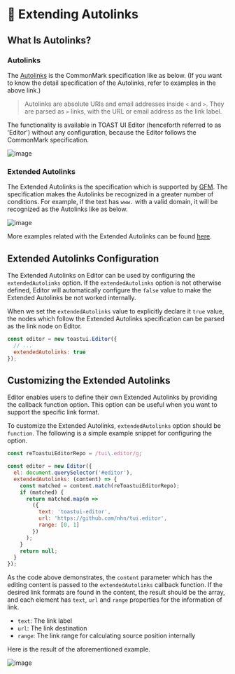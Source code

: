 # 🔗 Extending Autolinks

## What Is Autolinks?

### Autolinks

The [Autolinks](https://spec.commonmark.org/0.29/#autolinks) is the CommonMark specification like as below. (If you want to know the detail specification of the Autolinks, refer to examples in the above link.)
> Autolinks are absolute URIs and email addresses inside `<` and `>`. They are parsed as `>` links, with the URL or email address as the link label.

The functionality is available in TOAST UI Editor (henceforth referred to as 'Editor') without any configuration, because the Editor follows the CommonMark specification. 

![image](https://user-images.githubusercontent.com/37766175/80473336-f7892180-8980-11ea-8166-d2c7981ac073.png)

### Extended Autolinks

The Extended Autolinks is the specification which is supported by [GFM](https://github.github.com/gfm). The specification makes the Autolinks be recognized in a greater number of conditions. For example, if the text has `www.` with a valid domain, it will be recognized as the Autolinks like as below.

![image](https://user-images.githubusercontent.com/37766175/80473018-7f226080-8980-11ea-8e4c-e1ff2ccd6a67.png)

More examples related with the Extended Autolinks can be found [here](https://github.github.com/gfm/#autolinks-extension-).


## Extended Autolinks Configuration
The Extended Autolinks on Editor can be used by configuring the `extendedAutolinks` option. If the `extendedAutolinks` option is not otherwise defined, Editor will automatically configure the `false` value to make the Extended Autolinks be not worked internally.

When we set the `extendedAutolinks` value to explicitly declare it `true` value, the nodes which follow the Extended Autolinks specification can be parsed as the link node on Editor.

```js
const editor = new toastui.Editor({
  // ...
  extendedAutolinks: true
});
```

## Customizing the Extended Autolinks
Editor enables users to define their own Extended Autolinks by providing the callback function option. This option can be useful when you want to support the specific link format.

To customize the Extended Autolinks, `extendedAutolinks` option should be `function`. The following is a simple example snippet for configuring the option.

```js
const reToastuiEditorRepo = /tui\.editor/g;

const editor = new Editor({
  el: document.querySelector('#editor'),
  extendedAutolinks: (content) => {
    const matched = content.match(reToastuiEditorRepo);
    if (matched) {
      return matched.map(m =>
        ({
          text: 'toastui-editor',
          url: 'https://github.com/nhn/tui.editor',
          range: [0, 1]
        })
      );
    }
    return null;
  }
});
```
As the code above demonstrates, the `content` parameter which has the editing content is passed to the `extendedAutolinks` callback function. If the desired link formats are found in the content, the result should be the array, and each element has `text`, `url` and `range` properties for the information of link.

* `text`: The link label
* `url`: The link destination
* `range`: The link range for calculating source position internally

Here is the result of the aforementioned example.

![image](https://user-images.githubusercontent.com/37766175/80489567-f8c74800-899a-11ea-9326-1fe13566bb18.gif)